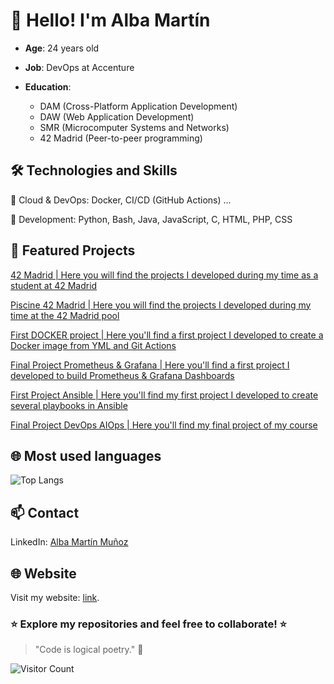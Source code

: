 # 👋 Hello! I'm Alba Martín
- **Age**: 24 years old
- **Job**: DevOps at Accenture
- **Education**:

  - DAM (Cross-Platform Application Development)
  - DAW (Web Application Development)
  - SMR (Microcomputer Systems and Networks)
  - 42 Madrid (Peer-to-peer programming)

## 🛠️ Technologies and Skills
🔹 Cloud & DevOps: Docker, CI/CD (GitHub Actions) ...

🔹 Development: Python, Bash, Java, JavaScript, C, HTML, PHP, CSS

## 🚀 Featured Projects
[42 Madrid | Here you will find the projects I developed during my time as a student at 42 Madrid](https://github.com/albmart2/42Madrid)

[Piscine 42 Madrid | Here you will find the projects I developed during my time at the 42 Madrid pool](https://github.com/albmart2/CPiscine)

[First DOCKER project | Here you'll find a first project I developed to create a Docker image from YML and Git Actions](https://github.com/albmart2/practica-final-devops)

[Final Project Prometheus & Grafana | Here you'll find a first project I developed to build Prometheus & Grafana Dashboards](https://github.com/albmart2/practica_final_prometheus_-_grafana)

[First Project Ansible | Here you'll find my first project I developed to create several playbooks in Ansible](https://github.com/albmart2/practica_final_ansible)

[Final Project DevOps AIOps | Here you'll find my final project of my course](https://github.com/albmart2/proyectoFinalCurso)

## 🌐 Most used languages

![Top Langs](https://github-readme-stats.vercel.app/api/top-langs/?username=albmart2&layout=donut&theme=onedark&langs_count=10&hide=jupyter%20notebook,html,css,blade,shaderlab,scss&card_width=300)

## 📫 Contact
LinkedIn: [Alba Martín Muñoz](https://www.linkedin.com/in/alba-mart%C3%ADn-mu%C3%B1oz-7741bb250/)

## 🌐 Website
Visit my website: [link](https://www.albamartinmunoz.com/).

### ⭐ Explore my repositories and feel free to collaborate! ⭐

> "Code is logical poetry." 🚀

![Visitor Count](https://komarev.com/ghpvc/?username=akbmart2&style=for-the-badge&color=blue)
